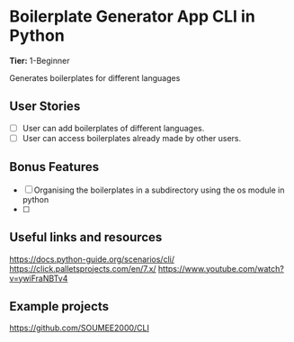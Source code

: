# Boilerplate Generator App CLI in Python

**Tier:** 1-Beginner

Generates boilerplates for different languages

## User Stories

-   [ ] User can add boilerplates of different languages.
-   [ ] User can access boilerplates already made by other users.

## Bonus Features

-   [ ] Organising the boilerplates in a subdirectory using the os module in python
-   [ ] 

## Useful links and resources

https://docs.python-guide.org/scenarios/cli/
https://click.palletsprojects.com/en/7.x/
https://www.youtube.com/watch?v=ywiFraNBTv4

## Example projects
https://github.com/SOUMEE2000/CLI

